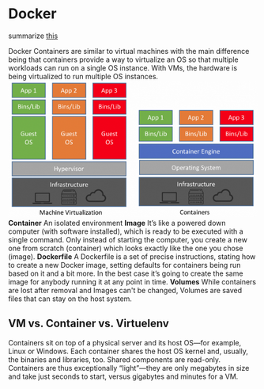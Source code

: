 # Docker
summarize [this](https://vsupalov.com/6-docker-basics/)

Docker Containers are similar to virtual machines with the main difference being that containers provide a way to virtualize an OS so that multiple workloads can run on a single OS instance. With VMs, the hardware is being virtualized to run multiple OS instances.
![VMs vs Containers](https://raw.githubusercontent.com/3ng7n33r/KnowledgeBase/master/src/static/VMvsContainer.png)**Container**
An isolated environment
**Image**
It’s like a powered down computer (with software installed), which is ready to be executed with a single command. Only instead of starting the computer, you create a new one from scratch (container) which looks exactly like the one you chose (image).
**Dockerfile**
A Dockerfile is a set of precise instructions, stating how to create a new Docker image, setting defaults for containers being run based on it and a bit more. In the best case it’s going to create the same image for anybody running it at any point in time.
**Volumes**
While containers are lost after removal and Images can't be changed, Volumes are saved files that can stay on the host system.

## VM vs. Container vs. Virtuelenv

Containers sit on top of a physical server and its host OS—for example, Linux or Windows. Each container shares the host OS kernel and, usually, the binaries and libraries, too. Shared components are read-only. Containers are thus exceptionally “light”—they are only megabytes in size and take just seconds to start, versus gigabytes and minutes for a VM.
<!--stackedit_data:
eyJoaXN0b3J5IjpbLTM2OTUxN119
-->
